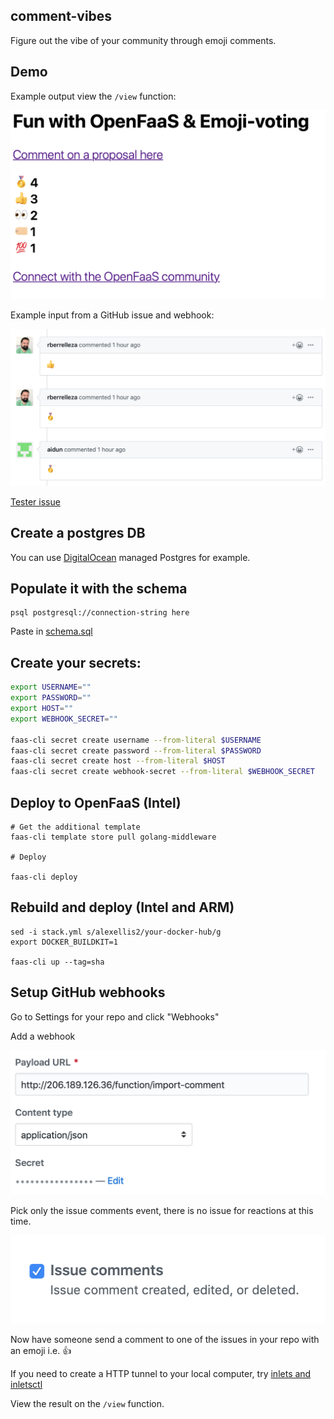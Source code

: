 ## comment-vibes

Figure out the vibe of your community through emoji comments.

## Demo

Example output view the `/view` function:

![Example screenshot](docs/example.png)

Example input from a GitHub issue and webhook:

![Example comments](docs/comments.png)

[Tester issue](https://github.com/teamserverless/proposals/issues/1)

## Create a postgres DB

You can use [DigitalOcean](https://digitalocean.com) managed Postgres for example.

## Populate it with the schema

```
psql postgresql://connection-string here
```

Paste in [schema.sql](schema.sql)

## Create your secrets:

```bash
export USERNAME=""
export PASSWORD=""
export HOST=""
export WEBHOOK_SECRET=""

faas-cli secret create username --from-literal $USERNAME
faas-cli secret create password --from-literal $PASSWORD
faas-cli secret create host --from-literal $HOST
faas-cli secret create webhook-secret --from-literal $WEBHOOK_SECRET
```

## Deploy to OpenFaaS (Intel)

```
# Get the additional template
faas-cli template store pull golang-middleware

# Deploy

faas-cli deploy
```

## Rebuild and deploy (Intel and ARM)

```
sed -i stack.yml s/alexellis2/your-docker-hub/g
export DOCKER_BUILDKIT=1

faas-cli up --tag=sha
```

## Setup GitHub webhooks

Go to Settings for your repo and click "Webhooks"

Add a webhook

![webhook](docs/webhook.png)

Pick only the issue comments event, there is no issue for reactions at this time.

![tick](docs/tick.png)

Now have someone send a comment to one of the issues in your repo with an emoji i.e. 👍

If you need to create a HTTP tunnel to your local computer, try [inlets and inletsctl](https://docs.inlets.dev/)

View the result on the `/view` function.
